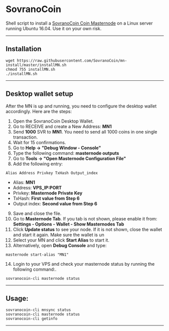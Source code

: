 # SovranoCoin
Shell script to install a [SovranoCoin Coin Masternode](http://www.sovranocoin.com) on a Linux server running Ubuntu 16.04. Use it on your own risk.
***

## Installation
```
wget https://raw.githubusercontent.com/SovranoCoin/mn-install/master/installMN.sh
chmod 755 installMN.sh
./installMN.sh
```
***

## Desktop wallet setup  

After the MN is up and running, you need to configure the desktop wallet accordingly. Here are the steps:  
1. Open the SovranoCoin Desktop Wallet.  
2. Go to RECEIVE and create a New Address: **MN1**  
3. Send **1000** SVR to **MN1**. You need to send all 1000 coins in one single transaction.
4. Wait for 15 confirmations.  
5. Go to **Help -> "Debug Window - Console"**  
6. Type the following command: **masternode outputs**
7. Go to  **Tools -> "Open Masternode Configuration File"**
8. Add the following entry:
```
Alias Address Privkey TxHash Output_index
```
* Alias: **MN1**
* Address: **VPS_IP:PORT**
* Privkey: **Masternode Private Key**
* TxHash: **First value from Step 6**
* Output index:  **Second value from Step 6**
9. Save and close the file.
10. Go to **Masternode Tab**. If you tab is not shown, please enable it from: **Settings - Options - Wallet - Show Masternodes Tab**
11. Click **Update status** to see your node. If it is not shown, close the wallet and start it again. Make sure the wallet is un
12. Select your MN and click **Start Alias** to start it.
13. Alternatively, open **Debug Console** and type:
```
masternode start-alias "MN1"
```
14. Login to your VPS and check your masternode status by running the following command:.
```
sovranocoin-cli masternode status
```
***

## Usage:
```
sovranocoin-cli mnsync status
sovranocoin-cli masternode status  
sovranocoin-cli getinfo
```

***

